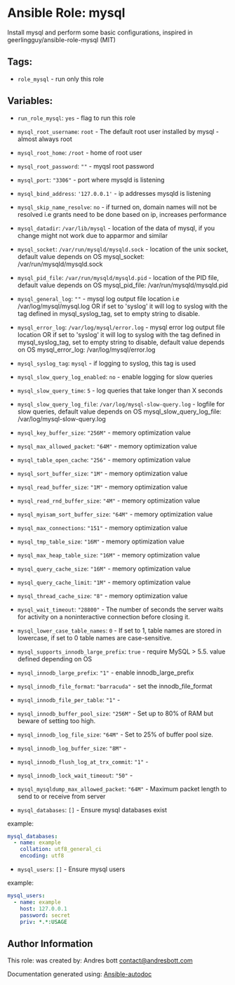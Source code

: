 # Ansible Role: mysql

Install mysql and perform some basic configurations, inspired in geerlingguy/ansible-role-mysql (MIT)

## Tags:

* `role_mysql` - run only this role

## Variables:

* `run_role_mysql`: `yes` - flag to run this role



* `mysql_root_username`: `root` - The default root user installed by mysql - almost always root



* `mysql_root_home`: `/root` - home of root user



* `mysql_root_password`: `""` - myqsl root  password



* `mysql_port`: `"3306"` - port where mysqld is listening



* `mysql_bind_address`: `'127.0.0.1'` - ip addresses mysqld is listening



* `mysql_skip_name_resolve`: `no` - if turned on, domain names will not be resolved i.e grants need to be done based on ip, increases performance



* `mysql_datadir`: `/var/lib/mysql` - location of the data of mysql, if you change might not work due to apparmor and similar



* `mysql_socket`: `/var/run/mysqld/mysqld.sock` - location of the unix socket, default value depends on OS mysql_socket: /var/run/mysqld/mysqld.sock



* `mysql_pid_file`: `/var/run/mysqld/mysqld.pid` - location of the PID file, default value depends on OS mysql_pid_file: /var/run/mysqld/mysqld.pid



* `mysql_general_log`: `""` - mysql log output file location i.e /var/log/mysql/mysql.log OR if set to 'syslog' it will log to syslog with the tag defined in mysql_syslog_tag, set to empty string to disable.



* `mysql_error_log`: `/var/log/mysql/error.log` - mysql error log output file location OR if set to 'syslog' it will log to syslog with the tag defined in mysql_syslog_tag, set to empty string to disable, default value depends on OS mysql_error_log: /var/log/mysql/error.log



* `mysql_syslog_tag`: `mysql` - if logging to syslog, this tag is used



* `mysql_slow_query_log_enabled`: `no` - enable logging for slow queries



* `mysql_slow_query_time`: `5` - log queries that take longer than X seconds



* `mysql_slow_query_log_file`: `/var/log/mysql-slow-query.log` - logfile for slow queries, default value depends on OS mysql_slow_query_log_file: /var/log/mysql-slow-query.log



* `mysql_key_buffer_size`: `"256M"` - memory optimization value



* `mysql_max_allowed_packet`: `"64M"` - memory optimization value



* `mysql_table_open_cache`: `"256"` - memory optimization value



* `mysql_sort_buffer_size`: `"1M"` - memory optimization value



* `mysql_read_buffer_size`: `"1M"` - memory optimization value



* `mysql_read_rnd_buffer_size`: `"4M"` - memory optimization value



* `mysql_myisam_sort_buffer_size`: `"64M"` - memory optimization value



* `mysql_max_connections`: `"151"` - memory optimization value



* `mysql_tmp_table_size`: `"16M"` - memory optimization value



* `mysql_max_heap_table_size`: `"16M"` - memory optimization value



* `mysql_query_cache_size`: `"16M"` - memory optimization value



* `mysql_query_cache_limit`: `"1M"` - memory optimization value



* `mysql_thread_cache_size`: `"8"` - memory optimization value



* `mysql_wait_timeout`: `"28800"` - The number of seconds the server waits for activity on a noninteractive connection before closing it.



* `mysql_lower_case_table_names`: `0` - If set to 1, table names are stored in lowercase, if set to 0 table names are case-sensitive.



* `mysql_supports_innodb_large_prefix`: `true` - require MySQL > 5.5. value defined depending on OS



* `mysql_innodb_large_prefix`: `"1"` - enable innodb_large_prefix



* `mysql_innodb_file_format`: `"barracuda"` - set the innodb_file_format



* `mysql_innodb_file_per_table`: `"1"` - 



* `mysql_innodb_buffer_pool_size`: `"256M"` - Set up to 80% of RAM but beware of setting too high.



* `mysql_innodb_log_file_size`: `"64M"` - Set to 25% of buffer pool size.



* `mysql_innodb_log_buffer_size`: `"8M"` - 



* `mysql_innodb_flush_log_at_trx_commit`: `"1"` - 



* `mysql_innodb_lock_wait_timeout`: `"50"` - 



* `mysql_mysqldump_max_allowed_packet`: `"64M"` - Maximum packet length to send to or receive from server



* `mysql_databases`: `[]` - Ensure mysql databases exist

example: 


```yaml
mysql_databases:
  - name: example
    collation: utf8_general_ci
    encoding: utf8
```

* `mysql_users`: `[]` - Ensure mysql users

example: 


```yaml
mysql_users:
  - name: example
    host: 127.0.0.1
    password: secret
    priv: *.*:USAGE
```

## Author Information
This role:  was created by: Andres bott <contact@andresbott.com>

Documentation generated using: [Ansible-autodoc](https://github.com/AndresBott/ansible-autodoc)

